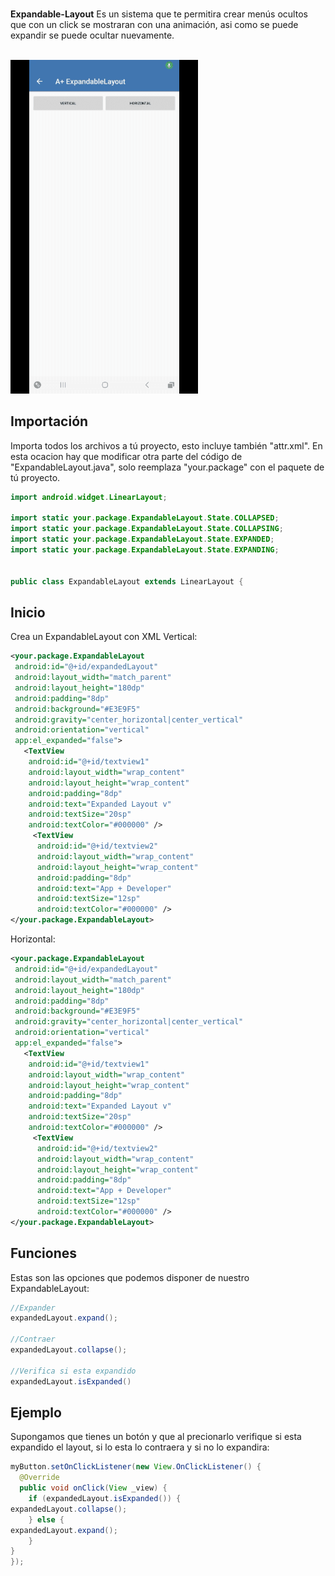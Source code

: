 </br><b>Expandable-Layout</b> Es un sistema que te permitira crear menús ocultos que con un click se mostraran con una animación, asi como se puede expandir se puede ocultar nuevamente.
    </br> </br>
    
<img src="./Preview/preview1.gif" width=300 title="Screen">
    
 ## Importación
 
Importa todos los archivos a tú proyecto, esto incluye también "attr.xml". En esta ocacion hay que modificar otra parte del código de "ExpandableLayout.java", solo reemplaza "your.package" con el paquete de tú proyecto.
 
 ```java
import android.widget.LinearLayout;

import static your.package.ExpandableLayout.State.COLLAPSED;
import static your.package.ExpandableLayout.State.COLLAPSING;
import static your.package.ExpandableLayout.State.EXPANDED;
import static your.package.ExpandableLayout.State.EXPANDING;


public class ExpandableLayout extends LinearLayout {
```

## Inicio

Crea un ExpandableLayout con XML Vertical:

```xml
<your.package.ExpandableLayout
 android:id="@+id/expandedLayout"
 android:layout_width="match_parent"
 android:layout_height="180dp"
 android:padding="8dp"
 android:background="#E3E9F5"
 android:gravity="center_horizontal|center_vertical"
 android:orientation="vertical"
 app:el_expanded="false">
   <TextView
    android:id="@+id/textview1"
    android:layout_width="wrap_content"
    android:layout_height="wrap_content"
    android:padding="8dp"
    android:text="Expanded Layout v"
    android:textSize="20sp"
    android:textColor="#000000" />
     <TextView
      android:id="@+id/textview2"
      android:layout_width="wrap_content"
      android:layout_height="wrap_content"
      android:padding="8dp"
      android:text="App + Developer"
      android:textSize="12sp"
      android:textColor="#000000" />
</your.package.ExpandableLayout>
```
	
Horizontal:

```xml
<your.package.ExpandableLayout
 android:id="@+id/expandedLayout"
 android:layout_width="match_parent"
 android:layout_height="180dp"
 android:padding="8dp"
 android:background="#E3E9F5"
 android:gravity="center_horizontal|center_vertical"
 android:orientation="vertical"
 app:el_expanded="false">
   <TextView
    android:id="@+id/textview1"
    android:layout_width="wrap_content"
    android:layout_height="wrap_content"
    android:padding="8dp"
    android:text="Expanded Layout v"
    android:textSize="20sp"
    android:textColor="#000000" />
     <TextView
      android:id="@+id/textview2"
      android:layout_width="wrap_content"
      android:layout_height="wrap_content"
      android:padding="8dp"
      android:text="App + Developer"
      android:textSize="12sp"
      android:textColor="#000000" />
</your.package.ExpandableLayout>
```
			
## Funciones

Estas son las opciones que podemos disponer de nuestro ExpandableLayout:

```java
//Expander
expandedLayout.expand();

//Contraer
expandedLayout.collapse();

//Verifica si esta expandido
expandedLayout.isExpanded()
```

## Ejemplo

Supongamos que tienes un botón y que al precionarlo verifique si esta expandido el layout, si lo esta lo contraera y si no lo expandira:

```java
myButton.setOnClickListener(new View.OnClickListener() {
  @Override
  public void onClick(View _view) {
    if (expandedLayout.isExpanded()) {
expandedLayout.collapse();
    } else {
expandedLayout.expand();
    }
}
});
```
